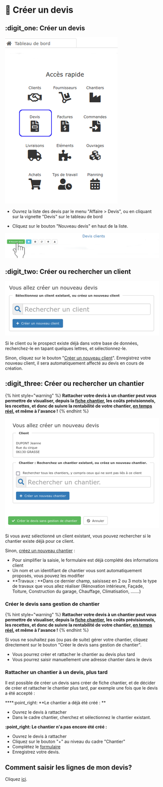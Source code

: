 # 📎 Créer un devis

## :digit\_one: Créer un devis

![](../../../.gitbook/assets/screenshot-98a-.png)

*   Ouvrez la liste des devis par le menu "Affaire > Devis", ou en cliquant sur la vignette "Devis" sur le tableau de bord


* Cliquez sur le bouton "Nouveau devis" en haut de la liste.

![](../../../.gitbook/assets/screenshot-99a-.png)

## :digit\_two: Créer ou rechercher un client

![](../../../.gitbook/assets/capture-decran-du-2021-08-05-16-19-53.png)

Si le client ou le prospect existe déjà dans votre base de données, recherchez-le en tapant quelques lettres, et sélectionnez-le.

Sinon, cliquez sur le bouton "[Créer un nouveau client](../../les-tiers/les-clients/)". Enregistrez votre nouveau client, il sera automatiquement affecté au devis en cours de création.



## :digit\_three: Créer ou rechercher un chantier



{% hint style="warning" %}
**Rattacher votre devis à un chantier peut vous permettre de visualiser, depuis la **[**fiche chantier**](../../les-chantiers-1/la-fiche-chantier-en-detail.md#onglet-travaux)**, les coûts prévisionnels, les recettes, et donc de suivre la rentabilité de votre chantier, **[**en temps réel**](../../les-chantiers-1/pilotage-temps-reel.md)**, et même à l'avance !**
{% endhint %}

![](../../../.gitbook/assets/capture-decran-du-2021-08-05-16-23-35.png)

Si vous avez sélectionné un client existant, vous pouvez rechercher si le chantier existe déjà pour ce client.

Sinon, [créez un nouveau chantier](../../les-chantiers-1/creer-un-chantier.md) :

* Pour simplifier la saisie, le formulaire est déjà complété des informations client
* Un nom et un identifiant de chantier vous sont automatiquement proposés, vous pouvez les modifier
* **Travaux : **Dans ce dernier champ, saisissez en 2 ou 3 mots le type de travaux que vous allez réaliser (Rénovation intérieure, Façade, Toiture, Construction du garage, Chauffage, Climatisation, .......)



### Créer le devis sans gestion de chantier

{% hint style="warning" %}
**Rattacher votre devis à un chantier peut vous permettre de visualiser, depuis la **[**fiche chantier**](../../les-chantiers-1/la-fiche-chantier-en-detail.md#onglet-travaux)**, les coûts prévisionnels, les recettes, et donc de suivre la rentabilité de votre chantier, **[**en temps réel**](../../les-chantiers-1/pilotage-temps-reel.md)**, et même à l'avance !**
{% endhint %}

Si vous ne souhaitez pas (ou pas de suite) gérer votre chantier, cliquez directement sur le bouton "Créer le devis sans gestion de chantier".

* Vous pourrez créer et rattacher le chantier au devis plus tard
* Vous pourrez saisir manuellement une adresse chantier dans le devis



### Rattacher un chantier à un devis, plus tard

Il est possible de créer un devis sans créer de fiche chantier, et de décider de créer et rattacher le chantier plus tard, par exemple une fois que le devis a été accepté :



****:point\_right: **Le chantier a déjà été créé : **

* Ouvrez le devis à rattacher
* Dans le cadre chantier, cherchez et sélectionnez le chantier existant.



****:point\_right:**  Le chantier n'a pas encore été créé :**

* Ouvrez le devis à rattacher
* Cliquez sur le bouton "+" au niveau du cadre "Chantier"
* Complétez le [formulaire](../../les-chantiers-1/creer-un-chantier.md#creer-un-chantier)
* Enregistrez votre devis.



## Comment saisir les lignes de mon devis?

Cliquez [ici](saisir-les-lignes-du-devis/).
